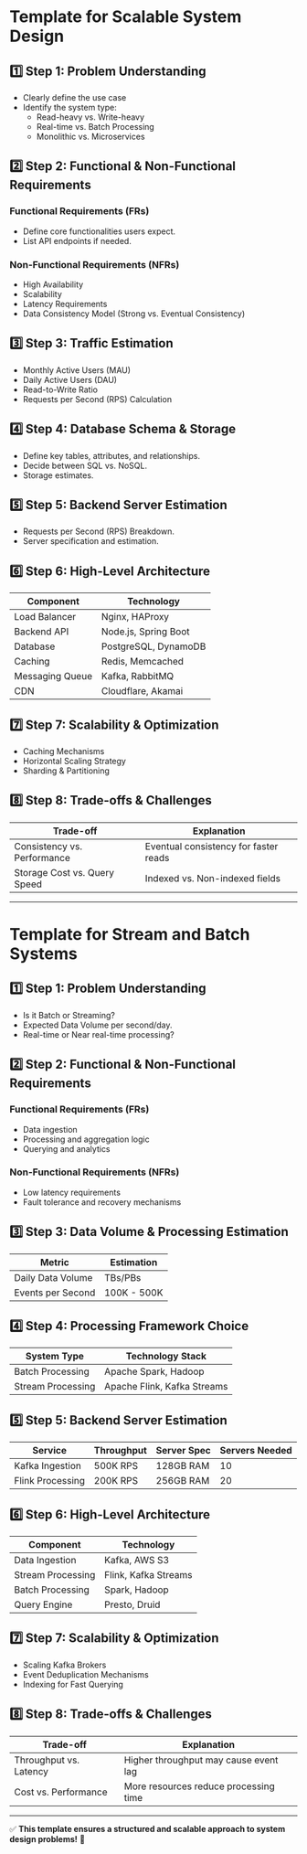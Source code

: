 # Template for Scalable System Design

## 1️⃣ Step 1: Problem Understanding
- Clearly define the use case
- Identify the system type:
    - Read-heavy vs. Write-heavy
    - Real-time vs. Batch Processing
    - Monolithic vs. Microservices

## 2️⃣ Step 2: Functional & Non-Functional Requirements
### Functional Requirements (FRs)
- Define core functionalities users expect.
- List API endpoints if needed.

### Non-Functional Requirements (NFRs)
- High Availability
- Scalability
- Latency Requirements
- Data Consistency Model (Strong vs. Eventual Consistency)

## 3️⃣ Step 3: Traffic Estimation
- Monthly Active Users (MAU)
- Daily Active Users (DAU)
- Read-to-Write Ratio
- Requests per Second (RPS) Calculation

## 4️⃣ Step 4: Database Schema & Storage
- Define key tables, attributes, and relationships.
- Decide between SQL vs. NoSQL.
- Storage estimates.

## 5️⃣ Step 5: Backend Server Estimation
- Requests per Second (RPS) Breakdown.
- Server specification and estimation.

## 6️⃣ Step 6: High-Level Architecture
| Component | Technology |
|-----------|------------|
| Load Balancer | Nginx, HAProxy |
| Backend API | Node.js, Spring Boot |
| Database | PostgreSQL, DynamoDB |
| Caching | Redis, Memcached |
| Messaging Queue | Kafka, RabbitMQ |
| CDN | Cloudflare, Akamai |

## 7️⃣ Step 7: Scalability & Optimization
- Caching Mechanisms
- Horizontal Scaling Strategy
- Sharding & Partitioning

## 8️⃣ Step 8: Trade-offs & Challenges
| Trade-off | Explanation |
|-----------|------------|
| Consistency vs. Performance | Eventual consistency for faster reads |
| Storage Cost vs. Query Speed | Indexed vs. Non-indexed fields |

---

# Template for Stream and Batch Systems

## 1️⃣ Step 1: Problem Understanding
- Is it Batch or Streaming?
- Expected Data Volume per second/day.
- Real-time or Near real-time processing?

## 2️⃣ Step 2: Functional & Non-Functional Requirements
### Functional Requirements (FRs)
- Data ingestion
- Processing and aggregation logic
- Querying and analytics

### Non-Functional Requirements (NFRs)
- Low latency requirements
- Fault tolerance and recovery mechanisms

## 3️⃣ Step 3: Data Volume & Processing Estimation
| Metric | Estimation |
|--------|------------|
| Daily Data Volume | TBs/PBs |
| Events per Second | 100K - 500K |

## 4️⃣ Step 4: Processing Framework Choice
| System Type | Technology Stack |
|------------|-----------------|
| Batch Processing | Apache Spark, Hadoop |
| Stream Processing | Apache Flink, Kafka Streams |

## 5️⃣ Step 5: Backend Server Estimation
| Service | Throughput | Server Spec | Servers Needed |
|---------|-----------|-------------|----------------|
| Kafka Ingestion | 500K RPS | 128GB RAM | 10 |
| Flink Processing | 200K RPS | 256GB RAM | 20 |

## 6️⃣ Step 6: High-Level Architecture
| Component | Technology |
|-----------|------------|
| Data Ingestion | Kafka, AWS S3 |
| Stream Processing | Flink, Kafka Streams |
| Batch Processing | Spark, Hadoop |
| Query Engine | Presto, Druid |

## 7️⃣ Step 7: Scalability & Optimization
- Scaling Kafka Brokers
- Event Deduplication Mechanisms
- Indexing for Fast Querying

## 8️⃣ Step 8: Trade-offs & Challenges
| Trade-off | Explanation |
|-----------|------------|
| Throughput vs. Latency | Higher throughput may cause event lag |
| Cost vs. Performance | More resources reduce processing time |

---

✅ **This template ensures a structured and scalable approach to system design problems!** 🚀
